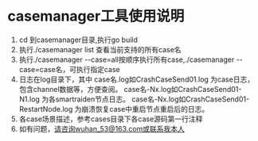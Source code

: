# casemanager工具使用说明
1. cd 到casemanager目录,执行go build
2. 执行./casemanager list 查看当前支持的所有case名
3. 执行./casemanager --case=all按顺序执行所有case,./casemanager --case=case名，可执行指定case
4. 日志在log目录下，其中
    case名.log如CrashCaseSend01.log    为case日志，包含channel数据等，方便查阅。
    case名-Nx.log如CrashCaseSend01-N1.log 为各smartraiden节点日志。
    case名-Nx.log如CrashCaseSend01-RestartNode.log 为崩溃恢复case中重启节点重启后的日志。
5. 各case场景描述，参考cases目录下各case源码第一行注释
6. 如有问题，请咨询wuhan_53@163.com或联系我本人